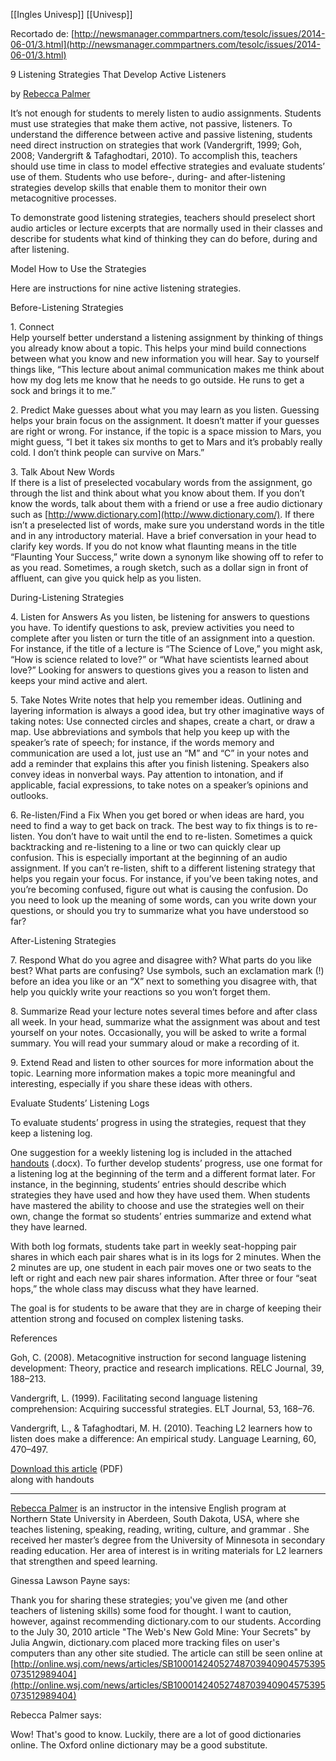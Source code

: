 [[Ingles Univesp]]
[[Univesp]]

   

Recortado de: [http://newsmanager.commpartners.com/tesolc/issues/2014-06-01/3.html](http://newsmanager.commpartners.com/tesolc/issues/2014-06-01/3.html)

9 Listening Strategies That Develop Active Listeners

by [Rebecca Palmer](mailto:rebecca.palmer@northern.edu?subject=RE:%20TESOL%20Connections%20Article)  

It’s not enough for students to merely listen to audio assignments. Students must use strategies that make them active, not passive, listeners. To understand the difference between active and passive listening, students need direct instruction on strategies that work (Vandergrift, 1999; Goh, 2008; Vandergrift & Tafaghodtari, 2010). To accomplish this, teachers should use time in class to model effective strategies and evaluate students’ use of them. Students who use before-, during- and after-listening strategies develop skills that enable them to monitor their own metacognitive processes.

To demonstrate good listening strategies, teachers should preselect short audio articles or lecture excerpts that are normally used in their classes and describe for students what kind of thinking they can do before, during and after listening.

Model How to Use the Strategies

Here are instructions for nine active listening strategies.

Before-Listening Strategies

1. Connect  
Help yourself better understand a listening assignment by thinking of things you already know about a topic. This helps your mind build connections between what you know and new information you will hear. Say to yourself things like, “This lecture about animal communication makes me think about how my dog lets me know that he needs to go outside. He runs to get a sock and brings it to me.”

2. Predict  Make guesses about what you may learn as you listen. Guessing helps your brain focus on the assignment. It doesn’t matter if your guesses are right or wrong. For instance, if the topic is a space mission to Mars, you might guess, “I bet it takes six months to get to Mars and it’s probably really cold. I don’t think people can survive on Mars.”

3. Talk About New Words  
 If there is a list of preselected vocabulary words from the assignment, go through the list and think about what you know about them. If you don’t know the words, talk about them with a friend or use a free audio dictionary such as [http://www.dictionary.com](http://www.dictionary.com/). If there isn’t a preselected list of words, make sure you understand words in the title and in any introductory material. Have a brief conversation in your head to clarify key words. If you do not know what flaunting means in the title “Flaunting Your Success,” write down a synonym like showing off to refer to as you read. Sometimes, a rough sketch, such as a dollar sign in front of affluent, can give you quick help as you listen.

During-Listening Strategies

4. Listen for Answers  As you listen, be listening for answers to questions you have. To identify questions to ask, preview activities you need to complete after you listen or turn the title of an assignment into a question. For instance, if the title of a lecture is “The Science of Love,” you might ask, “How is science related to love?” or “What have scientists learned about love?” Looking for answers to questions gives you a reason to listen and keeps your mind active and alert.

5. Take Notes  Write notes that help you remember ideas. Outlining and layering information is always a good idea, but try other imaginative ways of taking notes: Use connected circles and shapes, create a chart, or draw a map. Use abbreviations and symbols that help you keep up with the speaker’s rate of speech; for instance, if the words memory and communication are used a lot, just use an “M” and “C” in your notes and add a reminder that explains this after you finish listening. Speakers also convey ideas in nonverbal ways. Pay attention to intonation, and if applicable, facial expressions, to take notes on a speaker’s opinions and outlooks.

6. Re-listen/Find a Fix  When you get bored or when ideas are hard, you need to find a way to get back on track. The best way to fix things is to re-listen. You don’t have to wait until the end to re-listen. Sometimes a quick backtracking and re-listening to a line or two can quickly clear up confusion. This is especially important at the beginning of an audio assignment. If you can’t re-listen, shift to a different listening strategy that helps you regain your focus. For instance, if you’ve been taking notes, and you’re becoming confused, figure out what is causing the confusion. Do you need to look up the meaning of some words, can you write down your questions, or should you try to summarize what you have understood so far?

After-Listening Strategies

7. Respond  What do you agree and disagree with? What parts do you like best? What parts are confusing? Use symbols, such an exclamation mark (!) before an idea you like or an “X” next to something you disagree with, that help you quickly write your reactions so you won’t forget them.

8. Summarize  Read your lecture notes several times before and after class all week. In your head, summarize what the assignment was about and test yourself on your notes. Occasionally, you will be asked to write a formal summary. You will read your summary aloud or make a recording of it.

9. Extend  Read and listen to other sources for more information about the topic. Learning more information makes a topic more meaningful and interesting, especially if you share these ideas with others.

Evaluate Students’ Listening Logs

To evaluate students’ progress in using the strategies, request that they keep a listening log.

One suggestion for a weekly listening log is included in the attached [handouts](http://newsmanager.commpartners.com/tesolc/downloads/features/2014/2014-06_listening%20handout.docx) (.docx). To further develop students’ progress, use one format for a listening log at the beginning of the term and a different format later. For instance, in the beginning, students’ entries should describe which strategies they have used and how they have used them. When students have mastered the ability to choose and use the strategies well on their own, change the format so students’ entries summarize and extend what they have learned.

With both log formats, students take part in weekly seat-hopping pair shares in which each pair shares what is in its logs for 2 minutes. When the 2 minutes are up, one student in each pair moves one or two seats to the left or right and each new pair shares information. After three or four “seat hops,” the whole class may discuss what they have learned.

The goal is for students to be aware that they are in charge of keeping their attention strong and focused on complex listening tasks.

References

Goh, C. (2008). Metacognitive instruction for second language listening development: Theory, practice and research implications. RELC Journal, 39, 188–213.

Vandergrift, L. (1999). Facilitating second language listening comprehension: Acquiring successful strategies. ELT Journal, 53, 168–76.

Vandergrift, L., & Tafaghodtari, M. H. (2010). Teaching L2 learners how to listen does make a difference: An empirical study. Language Learning, 60, 470–497.

[Download this article](http://newsmanager.commpartners.com/tesolc/downloads/features/2014/2014-06_Listening%20Strategies_Palmer.pdf) (PDF)  
 along with handouts

______________________________

[Rebecca Palmer](mailto:rebecca.palmer@northern.edu?subject=RE%3A%20TESOL%20Connections%20Article) is an instructor in the intensive English program at Northern State University in Aberdeen, South Dakota, USA, where she teaches listening, speaking, reading, writing, culture, and grammar . She received her master’s degree from the University of Minnesota in secondary reading education. Her area of interest is in writing materials for L2 learners that strengthen and speed learning.

Ginessa Lawson Payne says:

Thank you for sharing these strategies; you've given me (and other teachers of listening skills) some food for thought. I want to caution, however, against recommending dictionary.com to our students. According to the July 30, 2010 article "The Web's New Gold Mine: Your Secrets" by Julia Angwin, dictionary.com placed more tracking files on user's computers than any other site studied. The article can still be seen online at [http://online.wsj.com/news/articles/SB10001424052748703940904575395073512989404](http://online.wsj.com/news/articles/SB10001424052748703940904575395073512989404)

Rebecca Palmer says:

Wow! That's good to know. Luckily, there are a lot of good dictionaries online. The Oxford online dictionary may be a good substitute.